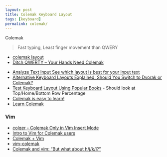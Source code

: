```yaml
---
layout: post
title: Colemak Keyboard Layout
tags: [keyboard]
permalink: colemak/
---
```


Colemak

> Fast typing, Least finger movement than QWERY

* [colemak layout](http://colemak.com)
* [Ditch QWERTY – Your Hands Need Colemak](http://chetansurpur.com/blog/2012/11/colemak.html)

<!-- more -->

* [Analyze Text Input See which layout is best for your input text](http://patorjk.com/keyboard-layout-analyzer/#/main)
* [Alternative Keyboard Layouts Explained: Should You Switch to Dvorak or Colemak?](http://www.howtogeek.com/189270/alternative-keyboard-layouts-explained-dvorak-colemak-and-whether-you-should-care/)
* [Test Keyboard Layout Using Popular Books](http://www.workmanlayout.com/blog/#popbooks) -  Should look at Top/Home/Bottom Row Percentage
* [Colemak is easy to learn!](https://sermoa.wordpress.com/2011/12/22/colemak-is-easy-to-learn/)
* [Learn Colemak](http://thetypingcat.com/course/colemak)

### Vim

* [colqer - Colemak  Only in Vim Insert Mode](https://github.com/vim-scripts/colqer)
* [Intro to Vim for Colemak users](https://www.youtube.com/watch?v=uubflqamqFk)
* [Colemak + Vim](http://forum.colemak.com/viewtopic.php?pid=162#p162)
* [vim-colemak](https://github.com/jooize/vim-colemak)
* [Colemak and vim: “But what about h/j/k/l?”](https://sermoa.wordpress.com/2011/12/16/colemak-and-vim-but-what-about-hjkl/)
